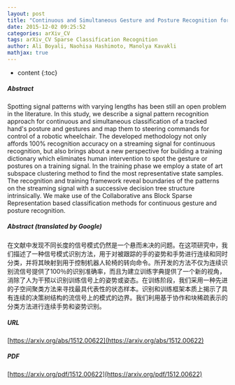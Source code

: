 ```yaml
---
layout: post
title: "Continuous and Simultaneous Gesture and Posture Recognition for Commanding a Robotic Wheelchair; Towards Spotting the Signal Patterns"
date: 2015-12-02 09:25:52
categories: arXiv_CV
tags: arXiv_CV Sparse Classification Recognition
author: Ali Boyali, Naohisa Hashimoto, Manolya Kavakli
mathjax: true
---
```


* content
{:toc}

##### Abstract
Spotting signal patterns with varying lengths has been still an open problem in the literature. In this study, we describe a signal pattern recognition approach for continuous and simultaneous classification of a tracked hand's posture and gestures and map them to steering commands for control of a robotic wheelchair. The developed methodology not only affords 100\% recognition accuracy on a streaming signal for continuous recognition, but also brings about a new perspective for building a training dictionary which eliminates human intervention to spot the gesture or postures on a training signal. In the training phase we employ a state of art subspace clustering method to find the most representative state samples. The recognition and training framework reveal boundaries of the patterns on the streaming signal with a successive decision tree structure intrinsically. We make use of the Collaborative ans Block Sparse Representation based classification methods for continuous gesture and posture recognition.

##### Abstract (translated by Google)
在文献中发现不同长度的信号模式仍然是一个悬而未决的问题。在这项研究中，我们描述了一种信号模式识别方法，用于对被跟踪的手的姿势和手势进行连续和同时分类，并将其映射到用于控制机器人轮椅的转向命令。所开发的方法不仅为连续识别流信号提供了100％的识别准确率，而且为建立训练字典提供了一个新的视角，消除了人为干预以识别训练信号上的姿势或姿态。在训练阶段，我们采用一种先进的子空间聚类方法来寻找最具代表性的状态样本。识别和训练框架本质上揭示了具有连续的决策树结构的流信号上的模式的边界。我们利用基于协作和块稀疏表示的分类方法进行连续手势和姿势识别。

##### URL
[https://arxiv.org/abs/1512.00622](https://arxiv.org/abs/1512.00622)

##### PDF
[https://arxiv.org/pdf/1512.00622](https://arxiv.org/pdf/1512.00622)

